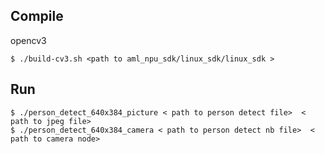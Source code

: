 ## Compile

opencv3

```shell
$ ./build-cv3.sh <path to aml_npu_sdk/linux_sdk/linux_sdk >
```

## Run

```shell
$ ./person_detect_640x384_picture < path to person detect file>  < path to jpeg file>
$ ./person_detect_640x384_camera < path to person detect nb file>  < path to camera node>
```
